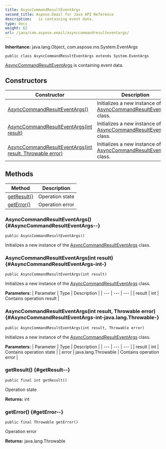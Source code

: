 ```yaml
---
title: AsyncCommandResultEventArgs
second_title: Aspose.Email for Java API Reference
description:   is containing event data.
type: docs
weight: 62
url: /java/com.aspose.email/asynccommandresulteventargs/
---
```

**Inheritance:**
java.lang.Object, com.aspose.ms.System.EventArgs
```
public class AsyncCommandResultEventArgs extends System.EventArgs
```

[AsyncCommandResultEventArgs](../../com.aspose.email/asynccommandresulteventargs) is containing event data.
## Constructors

| Constructor | Description |
| --- | --- |
| [AsyncCommandResultEventArgs()](#AsyncCommandResultEventArgs--) | Initializes a new instance of the [AsyncCommandResultEventArgs](../../com.aspose.email/asynccommandresulteventargs) class. |
| [AsyncCommandResultEventArgs(int result)](#AsyncCommandResultEventArgs-int-) | Initializes a new instance of the [AsyncCommandResultEventArgs](../../com.aspose.email/asynccommandresulteventargs) class. |
| [AsyncCommandResultEventArgs(int result, Throwable error)](#AsyncCommandResultEventArgs-int-java.lang.Throwable-) | Initializes a new instance of the [AsyncCommandResultEventArgs](../../com.aspose.email/asynccommandresulteventargs) class. |
## Methods

| Method | Description |
| --- | --- |
| [getResult()](#getResult--) | Operation state |
| [getError()](#getError--) | Operation error |
### AsyncCommandResultEventArgs() {#AsyncCommandResultEventArgs--}
```
public AsyncCommandResultEventArgs()
```


Initializes a new instance of the [AsyncCommandResultEventArgs](../../com.aspose.email/asynccommandresulteventargs) class.

### AsyncCommandResultEventArgs(int result) {#AsyncCommandResultEventArgs-int-}
```
public AsyncCommandResultEventArgs(int result)
```


Initializes a new instance of the [AsyncCommandResultEventArgs](../../com.aspose.email/asynccommandresulteventargs) class.

**Parameters:**
| Parameter | Type | Description |
| --- | --- | --- |
| result | int | Contains operation result |

### AsyncCommandResultEventArgs(int result, Throwable error) {#AsyncCommandResultEventArgs-int-java.lang.Throwable-}
```
public AsyncCommandResultEventArgs(int result, Throwable error)
```


Initializes a new instance of the [AsyncCommandResultEventArgs](../../com.aspose.email/asynccommandresulteventargs) class.

**Parameters:**
| Parameter | Type | Description |
| --- | --- | --- |
| result | int | Contains operation state |
| error | java.lang.Throwable | Contains operation error |

### getResult() {#getResult--}
```
public final int getResult()
```


Operation state

**Returns:**
int
### getError() {#getError--}
```
public final Throwable getError()
```


Operation error

**Returns:**
java.lang.Throwable
